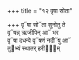+++
title = "१२ वृषा सोता"

+++
वृ᳓षा सो᳓ता सुनोतु ते  
वृ᳓षन्न् ऋजीपिन् आ᳓ भर  
वृ᳓षा दधन्वे वृ᳓षणं नदी᳓षु आ᳓  
तु᳓भ्यं स्थातर् हरीणा᳐म्